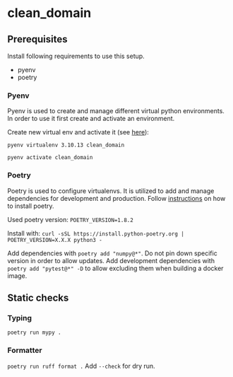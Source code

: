 # clean_domain

## Prerequisites
Install following requirements to use this setup.
* pyenv
* poetry

### Pyenv
Pyenv is used to create and manage different virtual python environments.
In order to use it first create and activate an environment.

Create new virtual env and activate it (see [here](https://realpython.com/intro-to-pyenv/)):

`pyenv virtualenv 3.10.13 clean_domain`

`pyenv activate clean_domain`

### Poetry
Poetry is used to configure virtualenvs. It is utilized to add and manage dependencies
for development and production.
Follow [instructions](https://python-poetry.org/docs/#installing-with-the-official-installer) on how to install poetry.

Used poetry version: `POETRY_VERSION=1.8.2`

Install with: `curl -sSL https://install.python-poetry.org | POETRY_VERSION=X.X.X python3 -`

Add dependencies with `poetry add "numpy@*"`. Do not pin down specific version in order to allow updates.
Add development dependencies with `poetry add "pytest@*" -D` to allow excluding them when building a docker image.

## Static checks
### Typing
`poetry run mypy .`

### Formatter
`poetry run ruff format .` Add `--check` for dry run.
